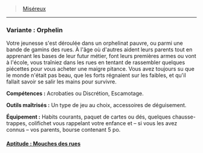 ﻿---
!SubBackgroundItem
Abilities: Acrobaties ou Discrétion, Escamotage.
MasteredTools: Un type de jeu au choix, accessoires de déguisement.
Equipment: Habits courants, paquet de cartes ou dés, quelques chausse-trappes, colifichet vous rappelant votre enfance et – si vous les avez connus – vos parents, bourse contenant 5 po.
Id: background_misereux_hd.md#variante--orphelin
ParentLink: background_misereux_hd.md#miséreux
Name: 'Variante : Orphelin'
ParentName: Miséreux
NameLevel: 3
Attributes: {}
AttributesDictionary: >+
  {}

Description: >+
  Votre jeunesse s'est déroulée dans un orphelinat pauvre, ou parmi une bande de gamins des rues. À l'âge où d'autres aident leurs parents tout en apprenant les bases de leur futur métier, font leurs premières armes ou vont à l'école, vous traîniez dans les rues en tentant de rassembler quelques piécettes pour vous acheter une maigre pitance. Vous avez toujours su que le monde n'était pas beau, que les forts régnaient sur les faibles, et qu'il fallait savoir se salir les mains pour survivre.

---
> [Miséreux](hd_background_misereux.md)

---

### Variante : Orphelin

Votre jeunesse s'est déroulée dans un orphelinat pauvre, ou parmi une bande de gamins des rues. À l'âge où d'autres aident leurs parents tout en apprenant les bases de leur futur métier, font leurs premières armes ou vont à l'école, vous traîniez dans les rues en tentant de rassembler quelques piécettes pour vous acheter une maigre pitance. Vous avez toujours su que le monde n'était pas beau, que les forts régnaient sur les faibles, et qu'il fallait savoir se salir les mains pour survivre.

**Compétences :** Acrobaties ou Discrétion, Escamotage.

**Outils maîtrisés :** Un type de jeu au choix, accessoires de déguisement.

**Équipement :** Habits courants, paquet de cartes ou dés, quelques chausse-trappes, colifichet vous rappelant votre enfance et – si vous les avez connus – vos parents, bourse contenant 5 po.



#### [Aptitude : Mouches des rues](hd_background_misereux_aptitude_mouches_des_rues.md)

